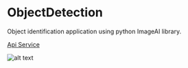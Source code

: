 # ObjectDetection

Object identification application using python ImageAI library.

[Api Service](https://github.com/UtkuGlsvn/ObjectDetectionApiAndroid )

![alt text](https://github.com/UtkuGlsvn/ObjectDetection/blob/master/ServiceApp.png)
